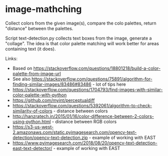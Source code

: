 # image-mathching

Collect colors from the given image(s), compare the colo palettes, return "distance" between the palettes.

Script text-detection.py collects text boxes from the image, generate a "collage". The idea is that color palette 
matching will work better for areas containing text (it does).

Links:

* Based on https://stackoverflow.com/questions/18801218/build-a-color-palette-from-image-url
* See also https://stackoverflow.com/questions/75891/algorithm-for-finding-similar-images/83486#83486 - lot of tips here 
* https://stackoverflow.com/questions/1704793/find-images-with-similar-color-palette-with-python
* https://github.com/myint/perceptualdiff
* https://stackoverflow.com/questions/5392061/algorithm-to-check-similarity-of-colors - distance between colors
* http://hanzratech.in/2015/01/16/color-difference-between-2-colors-using-python.html - distance between RGB colors
* https://s3-us-west-2.amazonaws.com/static.pyimagesearch.com/opencv-text-detection/opencv-text-detection.zip - example of working with EAST 
* https://www.pyimagesearch.com/2018/08/20/opencv-text-detection-east-text-detector/ - example of working with EAST 